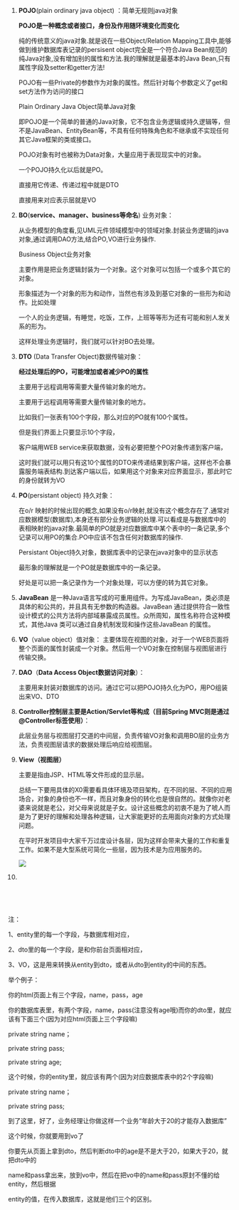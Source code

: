 1. **POJO**(plain ordinary java object) ：简单无规则java对象

   **POJO是一种概念或者接口，身份及作用随环境变化而变化**

   纯的传统意义的java对象.就是说在一些Object/Relation Mapping工具中,能够做到维护数据库表记录的persisent object完全是一个符合Java Bean规范的纯Java对象,没有增加别的属性和方法.我的理解就是最基本的Java Bean,只有属性字段及setter和getter方法!

   POJO有一些Private的参数作为对象的属性。然后针对每个参数定义了get和set方法作为访问的接口

   Plain Ordinary Java Object简单Java对象

   即POJO是一个简单的普通的Java对象，它不包含业务逻辑或持久逻辑等，但不是JavaBean、EntityBean等，不具有任何特殊角色和不继承或不实现任何其它Java框架的类或接口。

   POJO对象有时也被称为Data对象，大量应用于表现现实中的对象。 

   一个POJO持久化以后就是PO。

   直接用它传递、传递过程中就是DTO

   直接用来对应表示层就是VO 

2. **BO**(**service、manager、business等命名**) 业务对象：

   从业务模型的角度看,见UML元件领域模型中的领域对象.封装业务逻辑的java对象,通过调用DAO方法,结合PO,VO进行业务操作.

   Business Object业务对象

   主要作用是把业务逻辑封装为一个对象。这个对象可以包括一个或多个其它的对象。

   形象描述为一个对象的形为和动作，当然也有涉及到基它对象的一些形为和动作。比如处理

   一个人的业务逻辑，有睡觉，吃饭，工作，上班等等形为还有可能和别人发关系的形为。

   这样处理业务逻辑时，我们就可以针对BO去处理。

3. **DTO** (Data Transfer Object)数据传输对象：

   **经过处理后的PO，可能增加或者减少PO的属性**

   主要用于远程调用等需要大量传输对象的地方。

   主要用于远程调用等需要大量传输对象的地方。

   比如我们一张表有100个字段，那么对应的PO就有100个属性。

   但是我们界面上只要显示10个字段，

   客户端用WEB service来获取数据，没有必要把整个PO对象传递到客户端，

   这时我们就可以用只有这10个属性的DTO来传递结果到客户端，这样也不会暴露服务端表结构.到达客户端以后，如果用这个对象来对应界面显示，那此时它的身份就转为VO

4. **PO**(persistant object) 持久对象：

   在o/r 映射的时候出现的概念,如果没有o/r映射,就没有这个概念存在了.通常对应数据模型(数据库),本身还有部分业务逻辑的处理.可以看成是与数据库中的表相映射的java对象.最简单的PO就是对应数据库中某个表中的一条记录,多个记录可以用PO的集合.PO中应该不包含任何对数据库的操作.

   Persistant Object持久对象，数据库表中的记录在java对象中的显示状态

   最形象的理解就是一个PO就是数据库中的一条记录。

   好处是可以把一条记录作为一个对象处理，可以方便的转为其它对象。

5. **​JavaBean** 是一种Java语言写成的可重用组件。为写成JavaBean，类必须是具体的和公共的，并且具有无参数的构造器。JavaBean 通过提供符合一致性设计模式的公共方法将内部域暴露成员属性。众所周知，属性名称符合这种模式，其他Java 类可以通过自身机制发现和操作这些JavaBean 的属性。

6. **​VO**（value object）值对象：
   主要体现在视图的对象，对于一个WEB页面将整个页面的属性封装成一个对象。然后用一个VO对象在控制层与视图层进行传输交换。

7. **DAO**（**Data Access Object数据访问对象**）：

   主要用来封装对数据库的访问。通过它可以把POJO持久化为PO，用PO组装出来VO、DTO

8. **Controller控制层主要是Action/Servlet等构成（目前Spring MVC则是通过@Controller标签使用）**：

   此层业务层与视图层打交道的中间层，负责传输VO对象和调用BO层的业务方法，负责视图层请求的数据处理后响应给视图层。

9. **View（视图层）**

   主要是指由JSP、HTML等文件形成的显示层。

   总结一下要用具体的X0需要看具体环境及项目架构，在不同的层、不同的应用场合，对象的身份也不一样，而且对象身份的转化也是很自然的。就像你对老婆来说就是老公，对父母来说就是子女。设计这些概念的初衷不是为了唬人而是为了更好的理解和处理各种逻辑，让大家能更好的去用面向对象的方式处理问题。

   在平时开发项目中大家千万过度设计各层，因为这样会带来大量的工作和重复工作。如果不是大型系统可简化一些层，因为技术是为应用服务的。

   ![](C:\Users\14579\Pictures\笔记图\JavaBean举例.png)

10. ​

   ​

   ​







注：

1、entity里的每一个字段，与数据库相对应，

2、dto里的每一个字段，是和你前台页面相对应，

3、VO，这是用来转换从entity到dto，或者从dto到entity的中间的东西。

举个例子：

你的html页面上有三个字段，name，pass，age

你的数据库表里，有两个字段，name，pass(注意没有age哦)而你的dto里，就应该有下面三个(因为对应html页面上三个字段嘛)

private string name；

private string pass; 

private string age;

这个时候，你的entity里，就应该有两个(因为对应数据库表中的2个字段嘛)

private string name；

private string pass;

到了这里，好了，业务经理让你做这样一个业务“年龄大于20的才能存入数据库”

这个时候，你就要用到vo了

你要先从页面上拿到dto，然后判断dto中的age是不是大于20，如果大于20，就把dto中的

name和pass拿出来，放到vo中，然后在把vo中的name和pass原封不懂的给entity，然后根据

entity的值，在传入数据库，这就是他们三个的区别。